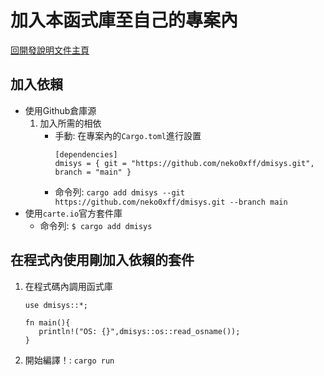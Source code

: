 加入本函式庫至自己的專案內
===

[回開發說明文件主頁](README.md)


## 加入依賴
- 使用Github倉庫源
    1. 加入所需的相依
        * 手動: 在專案內的`Cargo.toml`進行設置
            ```toml=
            [dependencies]
            dmisys = { git = "https://github.com/neko0xff/dmisys.git", branch = "main" }
           ```
        * 命令列: `cargo add dmisys --git https://github.com/neko0xff/dmisys.git --branch main`
- 使用`carte.io`官方套件庫
  *  命令列: `$ cargo add dmisys`

## 在程式內使用剛加入依賴的套件
1. 在程式碼內調用函式庫
     ```rust=
    use dmisys::*;

    fn main(){
        println!("OS: {}",dmisys::os::read_osname());
    }
     ```
2. 開始編譯！: `cargo run`